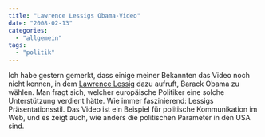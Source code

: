 ```yaml
---
title: "Lawrence Lessigs Obama-Video"
date: "2008-02-13"
categories: 
  - "allgemein"
tags: 
  - "politik"
---
```


Ich habe gestern gemerkt, dass einige meiner Bekannten das Video noch nicht kennen, in dem [Lawrence Lessig](http://www.lessig.org/ "Lessig.org") dazu aufruft, Barack Obama zu wählen. Man fragt sich, welcher europäische Politiker eine solche Unterstützung verdient hätte. Wie immer faszinierend: Lessigs Präsentationsstil. Das Video ist ein Beispiel für politische Kommunikation im Web, und es zeigt auch, wie anders die politischen Parameter in den USA sind.

